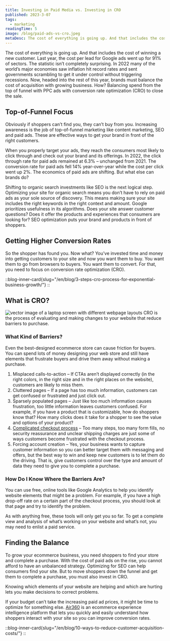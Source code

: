 ```yaml
---
title: Investing in Paid Media vs. Investing in CRO
published: 2023-3-07
tags: 
  - marketing
readingTime: 5
image: /blog/paid-ads-vs-cro.jpeg
metaDesc: The cost of everything is going up. And that includes the cost of winning a new customer. Last year, the cost per lead for Google ads went up for 91% of sectors.
---
```


The cost of everything is going up. And that includes the cost of winning a new customer. Last year, the cost per lead for Google ads went up for 91% of sectors. The statistic isn’t completely surprising. In 2022 many of the world’s major economies saw inflation hit record rates and sent governments scrambling to get it under control without triggering recessions. Now, headed into the rest of this year, brands must balance the cost of acquisition with growing business. How? Balancing spend from the top of funnel with PPC ads with conversion rate optimization (CRO) to close the sale. 

## Top-of-Funnel Focus
Obviously if shoppers can’t find you, they can’t buy from you. Increasing awareness is the job of top-of-funnel marketing like content marketing, SEO and paid ads. These are effective ways to get your brand in front of the right customers.  

When you properly target your ads, they reach the consumers most likely to click through and check out your brand and its offerings. In 2022, the click through rate for paid ads remained at 6.3% – unchanged from 2021. The conversion rate for paid ads fell 14% year-over-year while the cost per click went up 2%. The economics of paid ads are shifting. But what else can brands do? 

Shifting to organic search investments like SEO is the next logical step. Optimizing your site for organic search means you don’t have to rely on paid ads as your sole source of discovery. This means making sure your site includes the right keywords in the right context and amount. Google prioritizes usefulness in its algorithms. Does your site answer customer questions? Does it offer the products and experiences that consumers are looking for? SEO optimization puts your brand and products in front of shoppers.

## Getting Higher Conversion Rates
So the shopper has found you. Now what? You’ve invested time and money into getting customers to your site and now you want them to buy. You want them to go from browsers to buyers. You want them to convert. For that, you need to focus on conversion rate optimization (CRO). 

::blog-inner-card{slug="/en/blog/3-steps-cro-process-for-exponential-business-growth/"}
::

## What is CRO?
![vector image of a laptop screen with different webpage layouts](/blog/paid-ads-vs-cro-1.webp)
CRO is the process of evaluating and making changes to your website that reduce barriers to purchase.  

### What Kind of Barriers?
Even the best-designed ecommerce store can cause friction for buyers. You can spend lots of money designing your web store and still have elements that frustrate buyers and drive them away without making a purchase.  

1. Misplaced calls-to-action – If CTAs aren’t displayed correctly (in the right colors, in the right size and in the right places on the website), customers are likely to miss them. 
2. Cluttered pages – If a page has too much information, customers can get confused or frustrated and just click out.  
3. Sparsely populated pages – Just like too much information causes frustration, too little information leaves customers confused. For example, if you have a product that is customizable, how do shoppers know that? How many clicks does it take for a shopper to see the value and options of your product? 
4. [Complicated checkout process](/en/cro-checklist-campaign/) – Too many steps, too many form fills, no security reassurance and unclear shipping charges are just some of ways customers become frustrated with the checkout process.  
5. Forcing account creation – Yes, your business wants to capture customer information so you can better target them with messaging and offers, but the best way to win and keep new customers is to let them do the driving. That is, give customers control over the type and amount of data they need to give you to complete a purchase.  

### How Do I Know Where the Barriers Are?
You can use free, online tools like Google Analytics to help you identify website elements that might be a problem. For example, if you have a high drop-off rate on a certain part of the checkout process, you should look at that page and try to identify the problem.  

As with anything free, these tools will only get you so far. To get a complete view and analysis of what’s working on your website and what’s not, you may need to enlist a paid service.

## Finding the Balance 
To grow your ecommerce business, you need shoppers to find your store and complete a purchase. With the cost of paid ads on the rise, you cannot afford to have an unbalanced strategy. Optimizing for SEO can help consumers find your site. But to move shoppers down the funnel and get them to complete a purchase, you must also invest in CRO. 

Knowing which elements of your website are helping and which are hurting lets you make decisions to correct problems. 

If your budget can’t take the increasing paid ad prices, it might be time to optimize for something else. [Air360](/en/product-tour/) is an ecommerce experience intelligence platform that lets you quickly and easily understand how shoppers interact with your site so you can improve conversion rates.

::blog-inner-card{slug="/en/blog/10-ways-to-reduce-customer-acquisition-costs/"}
::
